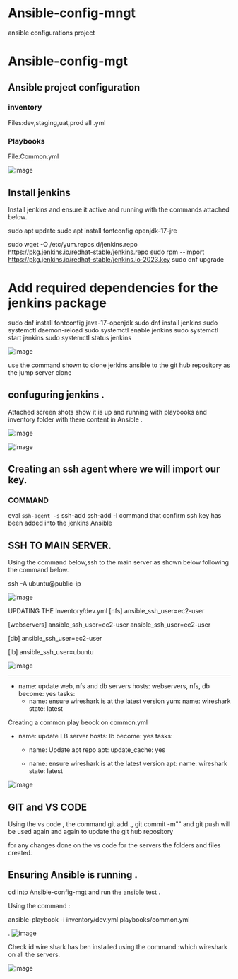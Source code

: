 # Ansible-config-mngt
ansible configurations project
# Ansible-config-mgt

## Ansible  project configuration
### inventory
 Files:dev,staging,uat,prod all .yml
 
 ### Playbooks
 File:Common.yml
 
![image](https://github.com/NANA-2016/Ansible-config-mgt/assets/141503408/29dcfe09-f055-48be-aaff-eb3c98f7c24c)

## Install jenkins

 Install jenkins and ensure it active and running with the commands attached below.

 sudo apt update
sudo apt install fontconfig openjdk-17-jre

sudo wget -O /etc/yum.repos.d/jenkins.repo \
    https://pkg.jenkins.io/redhat-stable/jenkins.repo
sudo rpm --import https://pkg.jenkins.io/redhat-stable/jenkins.io-2023.key
sudo dnf upgrade

# Add required dependencies for the jenkins package

sudo dnf install fontconfig java-17-openjdk
sudo dnf install jenkins
sudo systemctl daemon-reload
sudo systemctl enable jenkins
sudo systemctl start jenkins
sudo systemctl status jenkins

![image](https://github.com/NANA-2016/Ansible-config-mgt/assets/141503408/b0e37d83-2b64-4f1a-972b-45c72aef68c4)

use the command shown to clone jerkins ansible  to the git hub repository as the jump server  clone <ansible-config-mgt repo link>

## confuguring jenkins .

Attached screen shots show it is up and running with playbooks and inventory folder with there content in Ansible .

![image](https://github.com/NANA-2016/Ansible-config-mgt/assets/141503408/8f958eae-bb6e-4449-979c-212d4ad83751)

![image](https://github.com/NANA-2016/Ansible-config-mgt/assets/141503408/d3736862-1a86-4a5b-847c-39d4117f6006)

 ## Creating an ssh agent where we will import our key.
 
 ### COMMAND 
eval `ssh-agent -s`
ssh-add <path-to-private-key>
ssh-add -l command that confirm ssh key has been added into the jenkins Ansible 

## SSH TO MAIN SERVER.

 Using the command below,ssh to the main server as shown below following the command below.
 
 ssh -A ubuntu@public-ip

![image](https://github.com/NANA-2016/Ansible-config-mgt/assets/141503408/a1b7d1fd-a2f5-4c50-bcf3-7c0df633dced)


 UPDATING THE Inventory/dev.yml
[nfs]
<NFS-Server-Private-IP-Address> ansible_ssh_user=ec2-user

[webservers]
<Web-Server1-Private-IP-Address> ansible_ssh_user=ec2-user
<Web-Server2-Private-IP-Address> ansible_ssh_user=ec2-user

[db]
<Database-Private-IP-Address> ansible_ssh_user=ec2-user 

[lb]
<Load-Balancer-Private-IP-Address> ansible_ssh_user=ubuntu

![image](https://github.com/NANA-2016/Ansible-config-mgt/assets/141503408/9a7fbcda-1f9b-425d-af6e-2d3aaa15050d)

---
- name: update web, nfs and db servers
  hosts: webservers, nfs, db
  become: yes
  tasks:
    - name: ensure wireshark is at the latest version
      yum:
        name: wireshark
        state: latest
   
Creating a common play beook on common.yml
- name: update LB server
  hosts: lb
  become: yes
  tasks:
    - name: Update apt repo
      apt: 
        update_cache: yes

    - name: ensure wireshark is at the latest version
      apt:
        name: wireshark
        state: latest

![image](https://github.com/NANA-2016/Ansible-config-mgt/assets/141503408/606320b4-8726-461f-a99a-889c52d61ea9)

## GIT and VS CODE

Using the vs code , the command git add ., git commit -m"" and git push will be used again and again to update the git hub repository 

for any changes done on the vs code for the servers the folders and files created.

## Ensuring Ansible is running .

cd into Ansible-config-mgt and run the ansible test .

 Using the command :
 
 ansible-playbook -i inventory/dev.yml playbooks/common.yml

. 
![image](https://github.com/NANA-2016/Ansible-config-mgt/assets/141503408/98be7b3d-32ee-40ac-8b1c-04407d1b601b)


Check id wire shark has ben installed using the command :which wireshark on all the servers.


![image](https://github.com/NANA-2016/Ansible-config-mgt/assets/141503408/c1859249-28ff-472f-99ab-c8efbf56363f)





 


